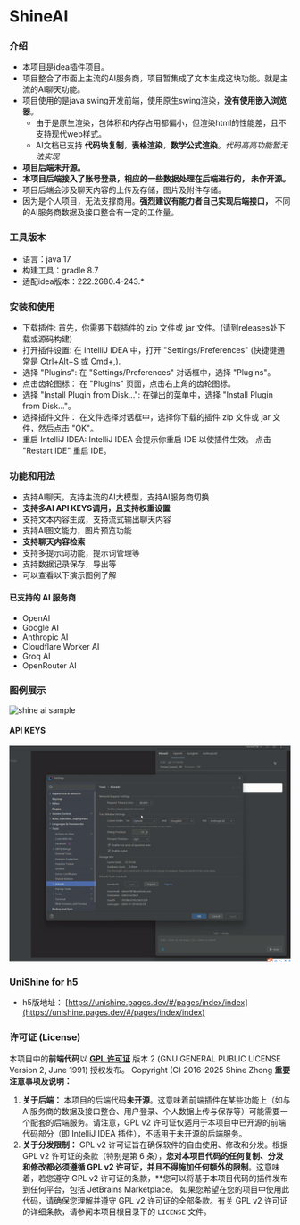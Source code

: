 # ShineAI

### 介绍
- 本项目是idea插件项目。
- 项目整合了市面上主流的AI服务商，项目暂集成了文本生成这块功能。就是主流的AI聊天功能。
- 项目使用的是java swing开发前端，使用原生swing渲染，**没有使用嵌入浏览器**。
  - 由于是原生渲染，包体积和内存占用都偏小，但渲染html的性能差，且不支持现代web样式。
  - AI文档已支持 **代码块复制**，**表格渲染**，**数学公式渲染**。<em>代码高亮功能暂无法实现</em>
- **项目后端未开源。**
- **本项目后端接入了账号登录，相应的一些数据处理在后端进行的， 未作开源。**
- 项目后端会涉及聊天内容的上传及存储，图片及附件存储。
- 因为是个人项目，无法支撑商用。**强烈建议有能力者自己实现后端接口，** 不同的AI服务商数据及接口整合有一定的工作量。

### 工具版本
- 语言：java 17
- 构建工具：gradle 8.7
- 适配idea版本：222.2680.4-243.*

### 安装和使用
+ 下载插件: 首先，你需要下载插件的 zip 文件或 jar 文件。(请到releases处下载或源码构建)
+ 打开插件设置: 在 IntelliJ IDEA 中，打开 "Settings/Preferences" (快捷键通常是 Ctrl+Alt+S 或 Cmd+,).
+ 选择 "Plugins": 在 "Settings/Preferences" 对话框中，选择 "Plugins"。
+ 点击齿轮图标： 在 "Plugins" 页面，点击右上角的齿轮图标。
+ 选择 "Install Plugin from Disk...": 在弹出的菜单中，选择 "Install Plugin from Disk..."。
+ 选择插件文件： 在文件选择对话框中，选择你下载的插件 zip 文件或 jar 文件，然后点击 "OK"。
+ 重启 IntelliJ IDEA: IntelliJ IDEA 会提示你重启 IDE 以使插件生效。 点击 "Restart IDE" 重启 IDE。

### 功能和用法
+ 支持AI聊天，支持主流的AI大模型，支持AI服务商切换
+ <strong> 支持多AI API KEYS调用，且支持权重设置</strong>
+ 支持文本内容生成，支持流式输出聊天内容
+ 支持AI图文能力，图片预览功能
+ **支持聊天内容检索**
+ 支持多提示词功能，提示词管理等
+ 支持数据记录保存，导出等
+ 可以查看以下演示图例了解

#### 已支持的 AI 服务商
+ OpenAI
+ Google AI
+ Anthropic AI
+ Cloudflare Worker AI
+ Groq AI
+ OpenRouter AI

### 图例展示
![shine ai sample](/shine_ai_sample.gif)

#### API KEYS
![shine ai sample2](/shine_ai_sample2.gif)

### UniShine for h5
- h5版地址： [https://unishine.pages.dev/#/pages/index/index](https://unishine.pages.dev/#/pages/index/index)

### 许可证 (License)
本项目中的**前端代码**以 [**GPL 许可证**](LICENSE) 版本 2 (GNU GENERAL PUBLIC LICENSE Version 2, June 1991) 授权发布。
Copyright (C) 2016-2025 Shine Zhong
**重要注意事项及说明：**
1.  **关于后端：** 本项目的后端代码**未开源**。这意味着前端插件在某些功能上（如与AI服务商的数据及接口整合、用户登录、个人数据上传与保存等）可能需要一个配套的后端服务。请注意，GPL v2 许可证仅适用于本项目中已开源的前端代码部分（即 IntelliJ IDEA 插件），不适用于未开源的后端服务。
2.  **关于分发限制：** GPL v2 许可证旨在确保软件的自由使用、修改和分发。根据 GPL v2 许可证的条款（特别是第 6 条），**您对本项目代码的任何复制、分发和修改都必须遵循 GPL v2 许可证，并且不得施加任何额外的限制**。这意味着，若您遵守 GPL v2 许可证的条款，**您可以将基于本项目代码的插件发布到任何平台，包括 JetBrains Marketplace。
如果您希望在您的项目中使用此代码，请确保您理解并遵守 GPL v2 许可证的全部条款。有关 GPL v2 许可证的详细条款，请参阅本项目根目录下的 `LICENSE` 文件。
